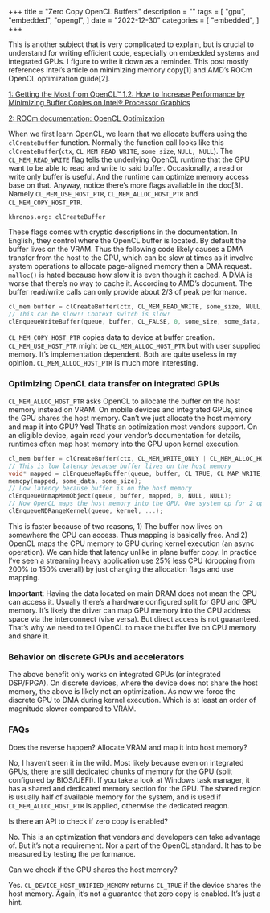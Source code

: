 +++
title = "Zero Copy OpenCL Buffers"
description = ""
tags = [
    "gpu",
    "embedded",
    "opengl",
]
date = "2022-12-30"
categories = [
    "embedded",
]
+++

This is another subject that is very complicated to explain, but is crucial to understand for writing efficient code, especially on embedded systems and integrated GPUs. I figure to write it down as a reminder. This post mostly references Intel’s article on minimizing memory copy[1] and AMD’s ROCm OpenCL optimization guide[2].

[1: Getting the Most from OpenCL™ 1.2: How to Increase Performance by Minimizing Buffer Copies on Intel® Processor Graphics](https://www.intel.com/content/www/us/en/developer/articles/training/getting-the-most-from-opencl-12-how-to-increase-performance-by-minimizing-buffer-copies-on-intel-processor-graphics.html)

[2: ROCm documentation: OpenCL Optimization](https://rocmdocs.amd.com/en/latest/Programming_Guides/Opencl-optimization.html#pre-pinned-buffers)

When we first learn OpenCL, we learn that we allocate buffers using the `clCreateBuffer` function. Normally the function call looks like this `clCreateBuffer`(`ctx`, `CL_MEM_READ_WRITE`, `some_size`, `NULL, NULL`). The `CL_MEM_READ_WRITE` flag tells the underlying OpenCL runtime that the GPU want to be able to read and write to said buffer. Occasionally, a read or write only buffer is useful. And the runtime can optimize memory access base on that. Anyway, notice there’s more flags avaliable in the doc[3]. Namely `CL_MEM_USE_HOST_PTR`, `CL_MEM_ALLOC_HOST_PTR` and `CL_MEM_COPY_HOST_PTR`.

`khronos.org: clCreateBuffer`

These flags comes with cryptic descriptions in the documentation. In English, they control where the OpenCL buffer is located. By default the buffer lives on the VRAM. Thus the following code likely causes a DMA transfer from the host to the GPU, which can be slow at times as it involve system operations to allocate page-aligned memory then a DMA request. `malloc()` is hated because how slow it is even though it cached. A DMA is worse that there’s no way to cache it. According to AMD’s document. The buffer read/write calls can only provide about 2/3 of peak performance.

```c
cl_mem buffer = clCreateBuffer(ctx, CL_MEM_READ_WRITE, some_size, NULL, NULL);
// This can be slow!! Context switch is slow!
clEnqueueWriteBuffer(queue, buffer, CL_FALSE, 0, some_size, some_data, 0, NULL, NULL);
```

`CL_MEM_COPY_HOST_PTR` copies data to device at buffer creation. `CL_MEM_USE_HOST_PTR` might be `CL_MEM_ALLOC_HOST_PTR` but with user supplied memory. It’s implementation dependent. Both are quite useless in my opinion. `CL_MEM_ALLOC_HOST_PTR` is much more interesting.

### Optimizing OpenCL data transfer on integrated GPUs
`CL_MEM_ALLOC_HOST_PTR` asks OpenCL to allocate the buffer on the host memory instead on VRAM. On mobile devices and integrated GPUs, since the GPU shares the host memory. Can’t we just allocate the host memory and map it into GPU? Yes! That’s an optimization most vendors support. On an eligible device, again read your vendor’s documentation for details, runtimes often map host memory into the GPU upon kernel execution.

```c
cl_mem buffer = clCreateBuffer(ctx, CL_MEM_WRITE_ONLY | CL_MEM_ALLOC_HOST_PTR, some_size, NULL, NULL);
// This is low latency because buffer lives on the host memory
void* mapped = clEnqueueMapBuffer(queue, buffer, CL_TRUE, CL_MAP_WRITE, 0, some_size, 0, NULL, NULL, &err);
memcpy(mapped, some_data, some_size);
// Low latency because buffer is on the host memory
clEnqueueUnmapMemObject(queue, buffer, mapped, 0, NULL, NULL);
// Now OpenCL maps the host memory into the GPU. One system op for 2 operations.
clEnqueueNDRangeKernel(queue, kernel, ...);
```

This is faster because of two reasons, 1) The buffer now lives on somewhere the CPU can access. Thus mapping is basically free. And 2) OpenCL maps the CPU memory to GPU during kernel execution (an async operation). We can hide that latency unlike in plane buffer copy. In practice I’ve seen a streaming heavy application use 25% less CPU (dropping from 200% to 150% overall) by just changing the allocation flags and use mapping.

**Important**: Having the data located on main DRAM does not mean the CPU can access it. Usually there’s a hardware configured split for GPU and GPU memory. It’s likely the driver can map GPU memory into the CPU address space via the interconnect (vise versa). But direct access is not guaranteed. That’s why we need to tell OpenCL to make the buffer live on CPU memory and share it.

### Behavior on discrete GPUs and accelerators
The above benefit only works on integrated GPUs (or integrated DSP/FPGA). On discrete devices, where the device does not share the host memory, the above is likely not an optimization. As now we force the discrete GPU to DMA during kernel execution. Which is at least an order of magnitude slower compared to VRAM.

### FAQs
Does the reverse happen? Allocate VRAM and map it into host memory?

No, I haven’t seen it in the wild. Most likely because even on integrated GPUs, there are still dedicated chunks of memory for the GPU (split configured by BIOS/UEFI). If you take a look at Windows task manager, it has a shared and dedicated memory section for the GPU. The shared region is usually half of available memory for the system, and is used if `CL_MEM_ALLOC_HOST_PTR` is applied, otherwise the dedicated reagon.

Is there an API to check if zero copy is enabled?

No. This is an optimization that vendors and developers can take advantage of. But it’s not a requirement. Nor a part of the OpenCL standard. It has to be measured by testing the performance.

Can we check if the GPU shares the host memory?

Yes. `CL_DEVICE_HOST_UNIFIED_MEMORY` returns `CL_TRUE` if the device shares the host memory. Again, it’s not a guarantee that zero copy is enabled. It’s just a hint.
